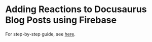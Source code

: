 # Adding Reactions to Docusaurus Blog Posts using Firebase

For step-by-step guide, see [here](https://blog.ovisly.com/docusaurus-blog-reactions).
